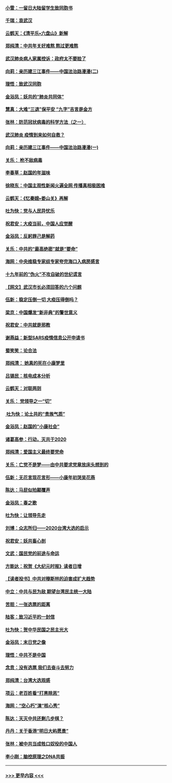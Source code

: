 #### [小雪：一留日大陆留学生致同胞书](../pages/nsc993/n11834624.md?t=02010022) 
#### [千瑞：哀武汉](../pages/nsc993/n11833647.md?t=02010022) 
#### [云鹤天：《清平乐▪六盘山》新解](../pages/nsc993/n11833611.md?t=02010022) 
#### [郑纯清：中共年关好难熬 熬过更难熬](../pages/nsc993/n11833489.md?t=02010022) 
#### [武汉肺炎病人家属控诉：政府太不要脸了](../pages/nsc993/n11833205.md?t=02010022) 
#### [向莉：亲历建三江事件——中国法治路漫漫(二)](../pages/nsc993/n11829102.md?t=02010022) 
#### [理悟：致武汉同胞](../pages/nsc993/n11831522.md?t=02010022) 
#### [金浴凤：妖共的“肺炎共同体”](../pages/nsc993/n11829448.md?t=02010022) 
#### [慧真：大难“三退”保平安 “九字”吉言是金方](../pages/nsc993/n11829501.md?t=02010022) 
#### [张林：防范冠状病毒的科学方法（之一）](../pages/nsc993/n11828618.md?t=02010022) 
#### [武汉肺炎 疫情到来如何自救？](../pages/nsc993/n11827632.md?t=02010022) 
#### [向莉：亲历建三江事件——中国法治路漫漫(一)](../pages/nsc993/n11827190.md?t=02010022) 
#### [关乐： 枪不敌病毒](../pages/nsc993/n11826746.md?t=02010022) 
#### [李春草：赵国的年滋味](../pages/nsc993/n11826321.md?t=02010022) 
#### [徐晓东：中国主观性新闻火遍全网 传播真相极困难](../pages/nsc993/n11826508.md?t=02010022) 
#### [云鹤天：《忆秦娥▪娄山关》再解](../pages/nsc993/n11824682.md?t=02010022) 
#### [吐为快：党与人民异忧乐](../pages/nsc993/n11824660.md?t=02010022) 
#### [祝君安：大疫当前，中国人应觉醒](../pages/nsc993/n11821946.md?t=02010022) 
#### [金浴凤：反躬罪己是解药](../pages/nsc993/n11820280.md?t=02010022) 
#### [关乐：中共的“最高绝密”就是“要命”](../pages/nsc993/n11816946.md?t=02010022) 
#### [海网：中央维稳专家组专家夸完海口入病房感言](../pages/nsc993/n11815138.md?t=02010022) 
#### [十九年前的“伪火”不攻自破的世纪谎言](../pages/nsc993/n11813238.md?t=02010022) 
#### [【网文】武汉市长必须回答的六个问题](../pages/nsc993/n11813848.md?t=02010022) 
#### [伍新：稳定压倒一切 大疫压得倒吗？](../pages/nsc993/n11812634.md?t=02010022) 
#### [梁京：中国爆发“新非典”的警世意义](../pages/nsc993/n11812554.md?t=02010022) 
#### [祝君安：中共就是邪教](../pages/nsc993/n11812431.md?t=02010022) 
#### [谢燕益：新型SARS疫情信息公开申请书](../pages/nsc993/n11808840.md?t=02010022) 
#### [蜀笑笑：论合法](../pages/nsc993/n11808064.md?t=02010022) 
#### [郑纯清： 她真的死在小康梦里](../pages/nsc993/n11806623.md?t=02010022) 
#### [吕锡民：核电成本分析](../pages/nsc993/n11806284.md?t=02010022) 
#### [云鹤天：对联两则](../pages/nsc993/n11805957.md?t=02010022) 
#### [关乐： 党领导之一“切”](../pages/nsc993/n11804505.md?t=02010022) 
#### [ 吐为快：论土共的“贵族气质”](../pages/nsc993/n11804490.md?t=02010022) 
#### [金浴凤：赵国的“小康社会”](../pages/nsc993/n11804452.md?t=02010022) 
#### [诸葛高参：行动，灭共于2020](../pages/nsc993/n11804120.md?t=02010022) 
#### [郑纯清：爱国主义最终要党命](../pages/nsc993/n11802197.md?t=02010022) 
#### [关乐：亡党不是梦——由中共要求党章放床头想到的](../pages/nsc993/n11802156.md?t=02010022) 
#### [伍新：无花言现花言形——小康年初哭吴花燕](../pages/nsc993/n11800044.md?t=02010022) 
#### [陈达：马屁似拍颠覆声](../pages/nsc993/n11800010.md?t=02010022) 
#### [金浴凤：春之歌](../pages/nsc993/n11797687.md?t=02010022) 
#### [吐为快：让领导先走](../pages/nsc993/n11797512.md?t=02010022) 
#### [刘博：众志所归——2020台湾大选的启示](../pages/nsc993/n11796878.md?t=02010022) 
#### [祝君安：妖共畜心剖](../pages/nsc993/n11794273.md?t=02010022) 
#### [文武：国民党的前途与命运](../pages/nsc993/n11794198.md?t=02010022) 
#### [方能达：祝贺《大纪元时报》读者日增](../pages/nsc993/n11793807.md?t=02010022) 
#### [【读者投书】中共对穆斯林的迫害成扩大趋势](../pages/nsc993/n11791371.md?t=02010022) 
#### [中立：中共与民为敌 期望台湾民主统一大陆](../pages/nsc993/n11790392.md?t=02010022) 
#### [苦胆：一张选票的距离](../pages/nsc993/n11788914.md?t=02010022) 
#### [陆客：致习近平的一封信](../pages/nsc993/n11788867.md?t=02010022) 
#### [吐为快：贺中华民国之民主光大](../pages/nsc993/n11788618.md?t=02010022) 
#### [金浴凤：末日党之像](../pages/nsc993/n11787475.md?t=02010022) 
#### [理悟：中共不是中国](../pages/nsc993/n11787463.md?t=02010022) 
#### [念贲：没有选票  我们去奋斗去努力](../pages/nsc993/n11787398.md?t=02010022) 
#### [郑纯清：台湾大选观感](../pages/nsc993/n11786210.md?t=02010022) 
#### [项云：老百姓看“打黑除恶”](../pages/nsc993/n11785398.md?t=02010022) 
#### [海网：“空心朽”演“核心秀”](../pages/nsc993/n11783874.md?t=02010022) 
#### [陈达：天灭中共还剩几步棋？](../pages/nsc993/n11783719.md?t=02010022) 
#### [丹丹：关于香港“明日大屿愿景”](../pages/nsc993/n11783273.md?t=02010022) 
#### [张林：被中共当成牲口奴役的中国人](../pages/nsc993/n11782397.md?t=02010022) 
#### [李小刚：脑控原理之DNA共振](../pages/nsc993/n11780962.md?t=02010022) 

----
#### [ >>> 更早内容 <<< ](../indexes/nsc993-earlier.md)
